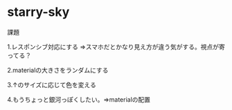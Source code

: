 # starry-sky

課題

1.レスポンシブ対応にする
⇒スマホだとかなり見え方が違う気がする。視点が寄ってる？

2.materialの大きさをランダムにする

3.↑のサイズに応じて色を変える

4.もうちょっと銀河っぽくしたい。⇒materialの配置


